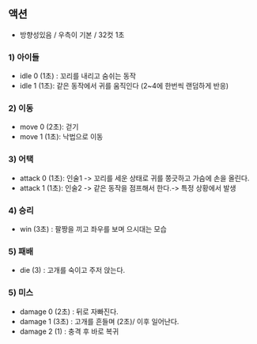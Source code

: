 ## 액션
- 방향성있음 / 우측이 기본 / 32컷 1초

### 1) 아이들
- idle 0 (1초) : 꼬리를 내리고 숨쉬는 동작
- idle 1 (1초): 같은 동작에서 귀를 움직인다 (2~4에 한번씩 랜덤하게 반응)

### 2) 이동
- move 0 (2초): 걷기
- move 1 (1초): 낙법으로 이동

### 3) 어택
- attack 0 (1초): 인술1 -> 꼬리를 세운 상태로 귀를 쫑긋하고 가슴에 손을 올린다.
- attack 1 (1초): 인술2 -> 같은 동작을 점프해서 한다.-> 특정 상황에서 발생

### 4) 승리
- win (3초) : 팔짱을 끼고 좌우를 보며 으시대는 모습 

### 5) 패배
- die (3) : 고개를 숙이고 주저 앉는다.

### 5) 미스
- damage 0 (2초) : 뒤로 자빠진다.
- damage 1 (3초) : 고개를 흔들며 (2초)/ 이후 일어난다.
- damage 2 (1) : 충격 후 바로 복귀
